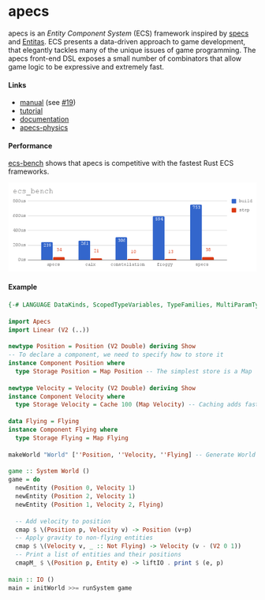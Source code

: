 # apecs

apecs is an _Entity Component System_ (ECS) framework inspired by [specs](https://github.com/slide-rs/specs) and [Entitas](https://github.com/sschmid/Entitas-CSharp).
ECS presents a data-driven approach to game development, that elegantly tackles many of the unique issues of game programming.
The apecs front-end DSL exposes a small number of combinators that allow game logic to be expressive and extremely fast.

#### Links
- [manual](https://github.com/jonascarpay/apecs/blob/master/prepub.pdf) (see [#19](https://github.com/jonascarpay/apecs/issues/19))
- [tutorial](https://github.com/jonascarpay/apecs/blob/master/examples/Shmup.md)
- [documentation](https://hackage.haskell.org/package/apecs/docs/Apecs.html)
- [apecs-physics](https://github.com/jonascarpay/apecs-physics)

#### Performance
[ecs-bench](https://github.com/lschmierer/ecs_bench) shows that apecs is competitive with the fastest Rust ECS frameworks.

![Benchmarks](bench/chart.png)

#### Example
```haskell
{-# LANGUAGE DataKinds, ScopedTypeVariables, TypeFamilies, MultiParamTypeClasses, TemplateHaskell #-}

import Apecs
import Linear (V2 (..))

newtype Position = Position (V2 Double) deriving Show
-- To declare a component, we need to specify how to store it
instance Component Position where
  type Storage Position = Map Position -- The simplest store is a Map

newtype Velocity = Velocity (V2 Double) deriving Show
instance Component Velocity where
  type Storage Velocity = Cache 100 (Map Velocity) -- Caching adds fast reads/writes

data Flying = Flying
instance Component Flying where
  type Storage Flying = Map Flying

makeWorld "World" [''Position, ''Velocity, ''Flying] -- Generate World and instances

game :: System World ()
game = do
  newEntity (Position 0, Velocity 1)
  newEntity (Position 2, Velocity 1)
  newEntity (Position 1, Velocity 2, Flying)

  -- Add velocity to position
  cmap $ \(Position p, Velocity v) -> Position (v+p)
  -- Apply gravity to non-flying entities
  cmap $ \(Velocity v, _ :: Not Flying) -> Velocity (v - (V2 0 1))
  -- Print a list of entities and their positions
  cmapM_ $ \(Position p, Entity e) -> liftIO . print $ (e, p)

main :: IO ()
main = initWorld >>= runSystem game
```
